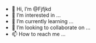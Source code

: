 - 👋 Hi, I’m @Fjfjkd
- 👀 I’m interested in ...
- 🌱 I’m currently learning ...
- 💞️ I’m looking to collaborate on ...
- 📫 How to reach me ...

<!---
Fjfjkd/Fjfjkd is a ✨ special ✨ repository because its `README.md` (this file) appears on your GitHub profile.
You can click the Preview link to take a look at your changes.
--->
